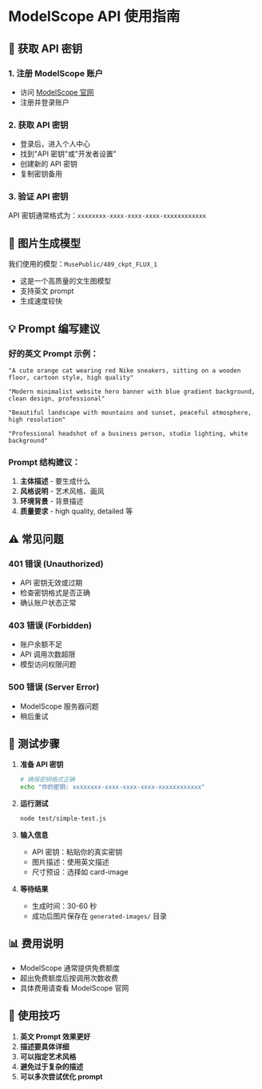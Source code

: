 # ModelScope API 使用指南

## 🔑 获取 API 密钥

### 1. 注册 ModelScope 账户

- 访问 [ModelScope 官网](https://modelscope.cn/)
- 注册并登录账户

### 2. 获取 API 密钥

- 登录后，进入个人中心
- 找到"API 密钥"或"开发者设置"
- 创建新的 API 密钥
- 复制密钥备用

### 3. 验证 API 密钥

API 密钥通常格式为：`xxxxxxxx-xxxx-xxxx-xxxx-xxxxxxxxxxxx`

## 🎨 图片生成模型

我们使用的模型：`MusePublic/489_ckpt_FLUX_1`

- 这是一个高质量的文生图模型
- 支持英文 prompt
- 生成速度较快

## 💡 Prompt 编写建议

### 好的英文 Prompt 示例：

```
"A cute orange cat wearing red Nike sneakers, sitting on a wooden floor, cartoon style, high quality"

"Modern minimalist website hero banner with blue gradient background, clean design, professional"

"Beautiful landscape with mountains and sunset, peaceful atmosphere, high resolution"

"Professional headshot of a business person, studio lighting, white background"
```

### Prompt 结构建议：

1. **主体描述** - 要生成什么
2. **风格说明** - 艺术风格、画风
3. **环境背景** - 背景描述
4. **质量要求** - high quality, detailed 等

## ⚠️ 常见问题

### 401 错误 (Unauthorized)

- API 密钥无效或过期
- 检查密钥格式是否正确
- 确认账户状态正常

### 403 错误 (Forbidden)

- 账户余额不足
- API 调用次数超限
- 模型访问权限问题

### 500 错误 (Server Error)

- ModelScope 服务器问题
- 稍后重试

## 🔧 测试步骤

1. **准备 API 密钥**

   ```bash
   # 确保密钥格式正确
   echo "你的密钥: xxxxxxxx-xxxx-xxxx-xxxx-xxxxxxxxxxxx"
   ```

2. **运行测试**

   ```bash
   node test/simple-test.js
   ```

3. **输入信息**

   - API 密钥：粘贴你的真实密钥
   - 图片描述：使用英文描述
   - 尺寸预设：选择如 card-image

4. **等待结果**
   - 生成时间：30-60 秒
   - 成功后图片保存在 `generated-images/` 目录

## 📊 费用说明

- ModelScope 通常提供免费额度
- 超出免费额度后按调用次数收费
- 具体费用请查看 ModelScope 官网

## 🎯 使用技巧

1. **英文 Prompt 效果更好**
2. **描述要具体详细**
3. **可以指定艺术风格**
4. **避免过于复杂的描述**
5. **可以多次尝试优化 prompt**
